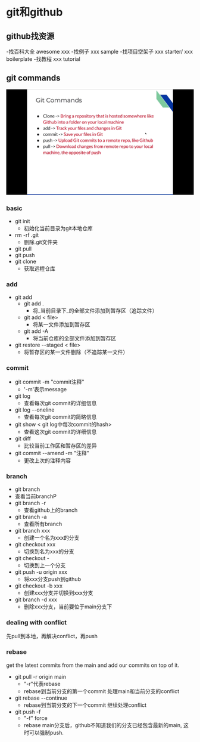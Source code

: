 # git和github

## github找资源

-找百科大全 awesome xxx
-找例子 xxx sample
-找项目空架子 xxx starter/ xxx boilerplate
-找教程 xxx tutorial

## git commands

![git-commands](./Assets/git-commands.png)

### basic

- git init
  - 初始化当前目录为git本地仓库
- rm -rf .git
  - 删除.git文件夹
- git pull
- git push
- git clone
  - 获取远程仓库

### add

- git add
  - git add .
    - 将_当前目录下_的全部文件添加到暂存区（追踪文件）
  - git add < file>
    - 将某一文件添加到暂存区
  - git add -A
    - 将当前仓库的全部文件添加到暂存区
- git restore --staged < file>
  - 将暂存区的某一文件删除（不追踪某一文件）

### commit

- git commit -m "commit注释"
  - '-m'表示message
- git log
  - 查看每次git commit的详细信息
- git log --oneline
  - 查看每次git commit的简略信息
- git show < git log中每次commit的hash>
  - 查看这次git commit的详细信息
- git diff
  - 比较当前工作区和暂存区的差异
- git commit --amend -m "注释"
  - 更改上次的注释内容

### branch

- git branch
- 查看当前branchP
- git branch -r
  - 查看github上的branch
- git branch -a
  - 查看所有branch
- git branch xxx
  - 创建一个名为xxx的分支
- git checkout xxx
  - 切换到名为xxx的分支
- git checkout -
  - 切换到上一个分支
- git push -u origin xxx
  - 将xxx分支push到github
- git checkout -b xxx
  - 创建xxx分支并切换到xxx分支
- git branch -d xxx
  - 删除xxx分支，当前要位于main分支下

### dealing with conflict

先pull到本地，再解决conflict，再push

### rebase

get the latest commits from the main and add our commits on top of it.

- git pull -r origin main
  - "-r"代表rebase
  - rebase到当前分支的第一个commit 处理main和当前分支的conflict
- git rebase --continue
  - rebase到当前分支的下一个commit 继续处理conflict
- git push -f
  - "-f" force
  - rebase main分支后，github不知道我们的分支已经包含最新的main, 这时可以强制push.
